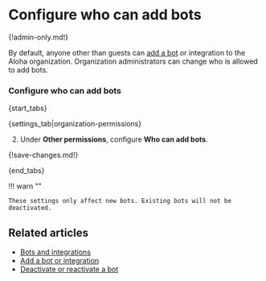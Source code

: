 # Configure who can add bots

{!admin-only.md!}

By default, anyone other than guests can [add a bot](/help/add-a-bot-or-integration) or
integration to the Aloha organization. Organization administrators can
change who is allowed to add bots.

### Configure who can add bots

{start_tabs}

{settings_tab|organization-permissions}

2. Under **Other permissions**, configure **Who can add bots**.

{!save-changes.md!}

{end_tabs}

!!! warn ""

    These settings only affect new bots. Existing bots will not be
    deactivated.

## Related articles

* [Bots and integrations](/help/bots-and-integrations)
* [Add a bot or integration](/help/add-a-bot-or-integration)
* [Deactivate or reactivate a bot](/help/deactivate-or-reactivate-a-bot)
